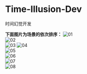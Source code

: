 # Time-Illusion-Dev
 时间幻觉开发
 
**下面图片为场景的依次排序：**
![01](https://user-images.githubusercontent.com/45761599/132081947-53597f90-ce8c-418c-81f2-cd317bfb2c70.png)  
![02](https://user-images.githubusercontent.com/45761599/132081974-68b1bf3f-ac00-40a6-893b-9c6ad06c9587.png)  
![03](https://user-images.githubusercontent.com/45761599/132081991-7491bc1c-ce8b-4ab4-860c-3b3a5a1131fb.png)
![04](https://user-images.githubusercontent.com/45761599/132081994-ffbd571e-238a-493b-8010-7e057bae0334.png)  
![05](https://user-images.githubusercontent.com/45761599/132081998-34d5370f-24bc-42d7-a869-7be254218c3b.png)  
![06](https://user-images.githubusercontent.com/45761599/132082004-fc28b69c-ca85-4b41-ac7e-6a920431f64c.png)  
![07](https://user-images.githubusercontent.com/45761599/132082010-08191736-0ccc-4349-b99f-1165f3dda9fc.png)  
![08](https://user-images.githubusercontent.com/45761599/132082015-69518fb4-4bac-42cb-a90e-a6fa8c559f57.png)
